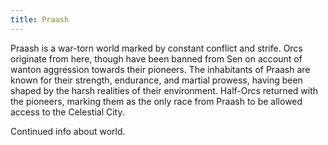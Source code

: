 ```yaml
---
title: Praash
---
```

Praash is a war-torn world marked by constant conflict and strife. Orcs originate from here, though have been banned from Sen on account of wanton aggression towards their pioneers. The inhabitants of Praash are known for their strength, endurance, and martial prowess, having been shaped by the harsh realities of their environment. Half-Orcs returned with the pioneers, marking them as the only race from Praash to be allowed access to the Celestial City.

<!--more-->

<div class="todo">Continued info about world.</div>